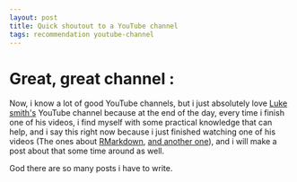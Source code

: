 ```yaml
---
layout: post
title: Quick shoutout to a YouTube channel
tags: recommendation youtube-channel
---
```


# Great, great channel :

Now, i know a lot of good YouTube channels, but i just absolutely love [Luke
smith's](https://www.youtube.com/channel/UC2eYFnH61tmytImy1mTYvhA) YouTube channel because at the
end of the day, every time i finish one of his videos, i find myself with some practical knowledge
that can help, and i say this right now because i just finished watching one of his videos (The ones
about [RMarkdown](https://www.youtube.com/watch?v=LWScm5WI3fo), [and another
one](https://www.youtube.com/watch?v=4J5a0JWIF-0)), and i will make a post about that some time
around as well.

God there are so many posts i have to write.
